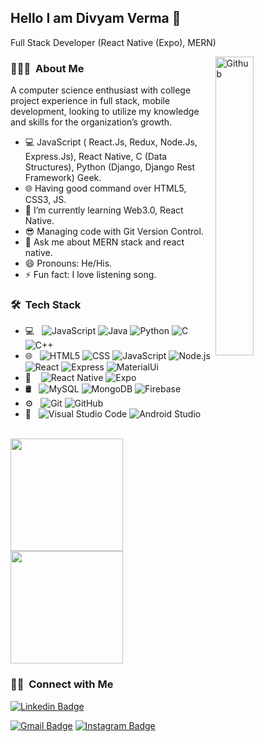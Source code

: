 ## Hello I am Divyam Verma 👋
Full Stack Developer (React Native (Expo), MERN)

<img width="35%" align="right" alt="Github" src="https://user-images.githubusercontent.com/48678280/88862734-4903af80-d201-11ea-968b-9c939d88a37c.gif" />


<h3> 👨🏻‍💻 &nbsp;About Me </h3>
A computer science enthusiast with college project experience in full stack, mobile development, looking to utilize my knowledge and skills for the organization’s growth.
<ul>
  <li>💻 JavaScript ( React.Js, Redux, Node.Js, Express.Js), React Native, C (Data Structures), Python (Django, Django Rest Framework) Geek.</li>
  <li>🌐 Having good command over HTML5, CSS3, JS.</li>
  <li>🌱 I’m currently learning Web3.0, React Native.</li>
  <li>😎 Managing code with Git Version Control.</li>
  <li>💬 Ask me about MERN stack and react native.</li>
  <li>😄 Pronouns: He/His.</li>
  <li>⚡ Fun fact: I love listening song.</li>
</ul>

<h3> 🛠 &nbsp;Tech Stack</h3>

- 💻 &nbsp;
  ![JavaScript](https://img.shields.io/badge/-JavaScript-333333?style=flat&logo=javascript)
  ![Java](https://img.shields.io/badge/-Java-333333?style=flat&logo=Java&logoColor=007396)
  ![Python](https://img.shields.io/badge/-Python-333333?style=flat&logo=python)
  ![C](https://img.shields.io/badge/-C-333333?style=flat&logo=C)
  ![C++](https://img.shields.io/badge/-C++-333333?style=flat&logo=C%2B%2B&logoColor=00599C)
- 🌐 &nbsp;
  ![HTML5](https://img.shields.io/badge/-HTML5-333333?style=flat&logo=HTML5)
  ![CSS](https://img.shields.io/badge/-CSS-333333?style=flat&logo=CSS3&logoColor=1572B6)
  ![JavaScript](https://img.shields.io/badge/-JavaScript-333333?style=flat&logo=javascript)
  ![Node.js](https://img.shields.io/badge/-Node.js-333333?style=flat&logo=node.js)
  ![React](https://img.shields.io/badge/-React-333333?style=flat&logo=react)
  ![Express](https://img.shields.io/badge/-Express-333333?style=flat&logo=express)
  ![MaterialUi](https://img.shields.io/badge/-MaterialUi-333333?style=flat&logo=material-ui)
- 📱 &nbsp;&nbsp;
  ![React Native](https://img.shields.io/badge/-React%20Native-333333?style=flat&logo=react)
  ![Expo](https://img.shields.io/badge/-Expo-333333?style=flat&logo=expo)
- 🛢 &nbsp;
  ![MySQL](https://img.shields.io/badge/-MySQL-333333?style=flat&logo=mysql)
  ![MongoDB](https://img.shields.io/badge/-MongoDB-333333?style=flat&logo=mongodb)
  ![Firebase](https://img.shields.io/badge/-Firebase-333333?style=flat&logo=firebase)
- ⚙️ &nbsp;
  ![Git](https://img.shields.io/badge/-Git-333333?style=flat&logo=git)
  ![GitHub](https://img.shields.io/badge/-GitHub-333333?style=flat&logo=github)
- 🔧 &nbsp;
  ![Visual Studio Code](https://img.shields.io/badge/-Visual%20Studio%20Code-333333?style=flat&logo=visual-studio-code&logoColor=007ACC)
  ![Android Studio](https://img.shields.io/badge/-Android%20Studio-333333?style=flat&logo=android-studio)

<br/>

<a href="https://github.com/">
  <img height="180em" src="https://github-readme-stats.vercel.app/api?username=divyamcode&show_icons=true&theme=radical" />
  <img height="180em" src="https://github-readme-stats.vercel.app/api/top-langs/?username=divyamcode&theme=radical&layout=compact" />
</a>

<br/>

<h3> 🤝🏻 &nbsp;Connect with Me </h3>

[![Linkedin Badge](https://img.shields.io/badge/-vermadivyam-blue?style=flat-square&logo=Linkedin&logoColor=white&link=https://www.linkedin.com/in/vermadivyam/)](https://www.linkedin.com/in/vermadivyam/)

[![Gmail Badge](https://img.shields.io/badge/-divyamverma125@gmail.com-c14438?style=flat-square&logo=Gmail&logoColor=white&link=mailto:divyamverma125@gmail.com)](mailto:divyamverma125@gmail.com)
[![Instagram Badge](https://img.shields.io/badge/-_s_o_n_u_v_e_r_m_a_-E4405F?style=flat-square&logo=Instagram&logoColor=white&link=https://www.instagram.com/_s_o_n_u_v_e_r_m_a_/)](https://www.instagram.com/_s_o_n_u_v_e_r_m_a_/)
